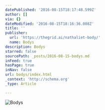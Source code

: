 ```yaml
---
datePublished: '2016-08-15T18:17:48.599Z'
author: []
via: {}
dateModified: '2016-08-15T18:16:36.008Z'
title: ''
publisher:
  url: 'https://thegrid.ai/nathaliet-body/'
  name: Bodys
description: Bodys
starred: false
sourcePath: _posts/2016-08-15-bodys.md
inFeed: true
hasPage: true
inNav: false
url: bodys/index.html
_context: 'http://schema.org'
_type: Article

---
```

![Bodys](https://the-grid-user-content.s3-us-west-2.amazonaws.com/d617e296-4327-4053-ac10-7df6542d185a.jpg)